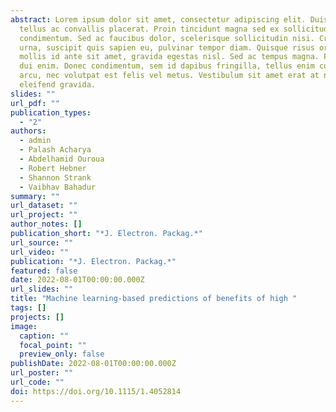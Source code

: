 ```yaml
---
abstract: Lorem ipsum dolor sit amet, consectetur adipiscing elit. Duis posuere
  tellus ac convallis placerat. Proin tincidunt magna sed ex sollicitudin
  condimentum. Sed ac faucibus dolor, scelerisque sollicitudin nisi. Cras purus
  urna, suscipit quis sapien eu, pulvinar tempor diam. Quisque risus orci,
  mollis id ante sit amet, gravida egestas nisl. Sed ac tempus magna. Proin in
  dui enim. Donec condimentum, sem id dapibus fringilla, tellus enim condimentum
  arcu, nec volutpat est felis vel metus. Vestibulum sit amet erat at nulla
  eleifend gravida.
slides: ""
url_pdf: ""
publication_types:
  - "2"
authors:
  - admin
  - Palash Acharya
  - Abdelhamid Ouroua
  - Robert Hebner
  - Shannon Strank
  - Vaibhav Bahadur
summary: ""
url_dataset: ""
url_project: ""
author_notes: []
publication_short: "*J. Electron. Packag.*"
url_source: ""
url_video: ""
publication: "*J. Electron. Packag.*"
featured: false
date: 2022-08-01T00:00:00.000Z
url_slides: ""
title: "Machine learning-based predictions of benefits of high "
tags: []
projects: []
image:
  caption: ""
  focal_point: ""
  preview_only: false
publishDate: 2022-08-01T00:00:00.000Z
url_poster: ""
url_code: ""
doi: https://doi.org/10.1115/1.4052814
---
```

